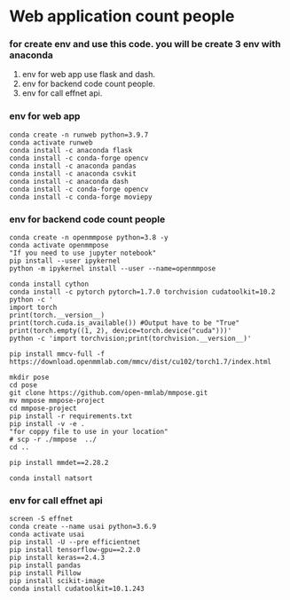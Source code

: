# Web application count people
### for create env and use this code. you will be create 3 env with anaconda 
1. env for web app use flask and dash.
2. env for backend code count people.
3. env for call effnet api.

### env for web app
```
conda create -n runweb python=3.9.7
conda activate runweb
conda install -c anaconda flask
conda install -c conda-forge opencv
conda install -c anaconda pandas
conda install -c anaconda csvkit
conda install -c anaconda dash
conda install -c conda-forge opencv
conda install -c conda-forge moviepy
```
### env for backend code count people
```
conda create -n openmmpose python=3.8 -y
conda activate openmmpose
"If you need to use jupyter notebook"
pip install --user ipykernel
python -m ipykernel install --user --name=openmmpose

conda install cython
conda install -c pytorch pytorch=1.7.0 torchvision cudatoolkit=10.2
python -c '
import torch
print(torch.__version__)
print(torch.cuda.is_available()) #Output have to be "True"
print(torch.empty((1, 2), device=torch.device("cuda")))'
python -c 'import torchvision;print(torchvision.__version__)'

pip install mmcv-full -f https://download.openmmlab.com/mmcv/dist/cu102/torch1.7/index.html

mkdir pose
cd pose
git clone https://github.com/open-mmlab/mmpose.git
mv mmpose mmpose-project 
cd mmpose-project
pip install -r requirements.txt
pip install -v -e .
"for coppy file to use in your location"
# scp -r ./mmpose  ../
cd ..

pip install mmdet==2.28.2

conda install natsort
```
### env for call effnet api
```
screen -S effnet
conda create --name usai python=3.6.9
conda activate usai
pip install -U --pre efficientnet
pip install tensorflow-gpu==2.2.0
pip install keras==2.4.3
pip install pandas
pip install Pillow
pip install scikit-image
conda install cudatoolkit=10.1.243
```
